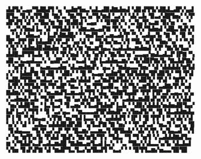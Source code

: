 ▟▟▜▞▃▄▞▜▟█▟▜▝▄▝▄▟▆▜▅▃▚▟▃▟▉▟▇▟▅▟▝▟▊▟▜▜▞▟█▟▃▟▛▞▄▟█▜▃▝▊▞▄▜▜▟▊▝▇▞▃▝▇▞▜▃▚▞▜▞▆▟▝▃▞▞▝▟▞▃▙▝▉▃▞▟█▜▅▞▝▞▛▟▛▟▜▝▟▝▃▜▙▞▆▝▇▝▉▟▉▟▝▃▄▞▝▝▉▜▛▞▚▝▃▜▄▜▚▃▆▝▉▞▅▝▝▃▝▝▃▞▚▜▅▟▐▃▝▟▝▜▜▟▟▝▝▟▆▃▅▃▄▛▇▝▛▞▄▝▃▝▛▞▜▟▅▟▝▟█▃▜▟▚▜▄▝▐▞▝▟▅▃▞▝▐▃▛▟▇▟█▞▝▝▅▟▜▃▞▃▅▃▟▞▛▝▚▝▃▟▄▞▙▝▇▝▚▝▉▝▚▜▛▃▛▛▐▛▐▟▄▟▛▞▛▃▛▝▄▞▟▝▄▝▜▞▙▞▅▃▚▜▝▜▙▝▅▜▝▜▅▞▚▞▝▝▚▜▚▜▞▝▟▟▆▟▉▟▇▟▅▝▅▜▞▞▆▝▆▃▆▜▄▃▚▃▟▃▙▃▆▟▅▟▝▞▛▝▇▞▙▜▄▞▟▟█▃▛▜▜▃▙▝▊▝▞▝▛▞▅▟▝▞▙▝▅▜▚▝▇▞▙▞▅▝▃▃▄▞▅▟▃▟▃▛▐▛▇▝▚▟▊▃▚▃▄▟▃▃▚▝▄▟▛▃▞▝▚▃▟▝▄▛▐▃▟▟▅▃▆▞▃▜▞▟▉▛▇▞▙▝▇▃▙▛▇▞▝▝▅▜▚▝▄▝▚▃▅▃▃▟▅▝▟▃▅▟▆▟▚▝▄▃▚▝▆▟▄▃▃▜▅▞▝▟▝▟▟▟▟▞▆▜▟▞▞▝▐▟▅▛▇▝▊▟█▝▝▟▉▞▝▝█▝▚▃▄▞▄▟▆▜▄▜▟▜▟▟▄▜▛▟▉▜▞▝▜▝▛▟▚▟█▞▜▜▙▞▚▟▃▞▃▜▝▃▆▞▟▟▟▝▃▞▆▟▜▟▜▟▞▞▝▟▉▜▞▝▛▟▝▝▇▜▚▝▐▞▛▞▞▜▜▟▞▜▞▜▚▟▛▝▆▃▚▝▅▝▛▜▄▟▊▃▝▟▞▜▞▃▆▜▟▞▃▟▇▞▛▞▚▟▇▟▆▞▞▜▙▞▞▝▅▃▆▟▜▃▆▃▟▞▜▜▝▟▄▝▅▟▇▜▄▟▛▝▛▛▐▜▛▃▛▃▄▃▚▞▄▞▃▟▅▟▞▃▙▝▜▞▛▃▄▝▇▝▄▞▟▞▆▜▞▝▚▝▛▝▃▟▟▃▆▟▊▟▚▞▛▞▝▞▞▟▟▝▅▞▟▟▉▜▃▝▐▃▜▃▞▝▊▃▅▞▚▜▃▟▜▟▅▛▐▃▙▝▝▟▉▞▟▟▟▞▅▟▅▟▉▜▄▞▙▛▐▃▞▞▜▜▝▝▊▝▃▞▄▃▝▝▆▃▃▃▟▜▛▟▅▟▛▃▚▜▅▟▜▞▚▝█▝▟▃▟▟▆▟▄▛▐▝▊▝▚▜▄▃▄▝▞▛▇▝▅▞▜▟▐▃▃▜▚▝▄▟▟▟▜▝▐▛▐▝█▝▛▛▐▝▚▞▟▞▞▟▚▞▞▝▟▝▝▃▙▃▚▟▟▟▉▟▛▟▊▝▄▜▃▛▇▝▇▝▅▞▝▝▛▃▛▃▞▝▅▃▜▝▄▞▄▝█▝▊▟▄▃▃▝▜▞▛▃▞▃▛▝▛▝█▃▆▞▃▃▆▃▜▝█▜▙▟▞▝▟▞▚▜▚▝▄▜▄▃▟▝▚▜▞▝▅▝▆▜▚▞▙▝▛▟▟▝█▟▚▝▇▞▆▜▞▜▚▝▜▟▃▝▜▝▜▝▅▜▝▞▃▟▟▟▇▟▜▃▆▝▞▜▟▟▚▃▛▃▟▃▆▟█▝▇▟▆▃▅▜▃▟▐▃▚▝▝▃▝▜▙▞▞▟▃▃▚▞▙▝▟▃▙▟▚▜▅▝▊▟▚▛▇▝▟▝▆▟▛▜▃▜▃▞▅▜▙▟▜▝▚▃▞▝▝▝▉▜▜▃▆▞▅▃▃▜▉▜▉
